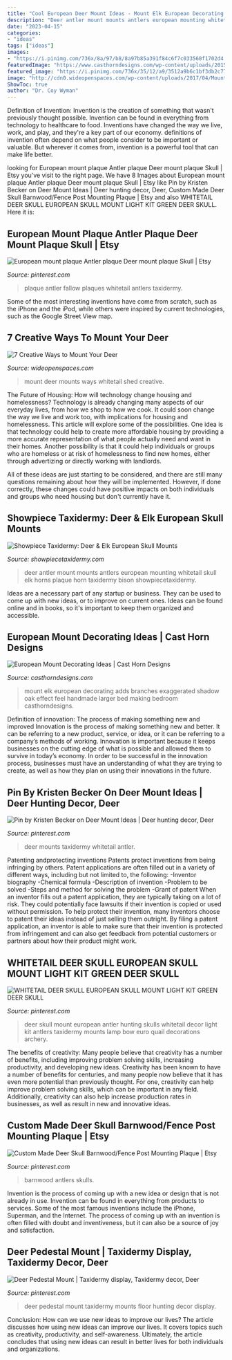 ```yaml
---
title: "Cool European Deer Mount Ideas - Mount Elk European Decorating Adds Branches Exaggerated Shadow Oak Effect Feel Handmade Larger Bed Making Bedroom Casthorndesigns"
description: "Deer antler mount mounts antlers european mounting whitetail skull elk horns plaque horn taxidermy bison showpiecetaxidermy"
date: "2023-04-15"
categories:
- "ideas"
tags: ["ideas"]
images:
- "https://i.pinimg.com/736x/8a/97/b8/8a97b85a391f84c6f7c033560f1702d4.jpg"
featuredImage: "https://www.casthorndesigns.com/wp-content/uploads/2015/01/bobandkristengaddiswm.jpg"
featured_image: "https://i.pinimg.com/736x/35/12/a9/3512a9b6c1bf3db2c7799b1d013e8a89.jpg"
image: "http://cdn0.wideopenspaces.com/wp-content/uploads/2017/04/Mount-7.jpg"
ShowToc: true
author: "Dr. Coy Wyman"
---
```



Definition of Invention:
Invention is the creation of something that wasn't previously thought possible. Invention can be found in everything from technology to healthcare to food. Inventions have changed the way we live, work, and play, and they're a key part of our economy. definitions of invention often depend on what people consider to be important or valuable. But wherever it comes from, invention is a powerful tool that can make life better.

	

		
looking for European mount plaque Antler plaque Deer mount plaque Skull | Etsy you've visit to the right page. We have 8 Images about European mount plaque Antler plaque Deer mount plaque Skull | Etsy like Pin by Kristen Becker on Deer Mount Ideas | Deer hunting decor, Deer, Custom Made Deer Skull Barnwood/Fence Post Mounting Plaque | Etsy and also WHITETAIL DEER SKULL EUROPEAN SKULL MOUNT LIGHT KIT GREEN DEER SKULL. Here it is:
		
    
## European Mount Plaque Antler Plaque Deer Mount Plaque Skull | Etsy

<img loading=lazy src="https://i.pinimg.com/736x/e0/24/63/e024639321d66037766f1d3f7c550452.jpg" onerror="this.onerror=null;this.src='https://tse2.mm.bing.net/th?id=OIP.ifh21A5qO3_djV5SzIY0FwHaJ3&amp;pid=15.1';" alt="European mount plaque Antler plaque Deer mount plaque Skull | Etsy">

_Source: pinterest.com_

>plaque antler fallow plaques whitetail antlers taxidermy. 

	

Some of the most interesting inventions have come from scratch, such as the iPhone and the iPod, while others were inspired by current technologies, such as the Google Street View map.

    
## 7 Creative Ways To Mount Your Deer

<img loading=lazy src="http://cdn0.wideopenspaces.com/wp-content/uploads/2017/04/Mount-7.jpg" onerror="this.onerror=null;this.src='https://tse2.mm.bing.net/th?id=OIP.-9v5UQK4EMWRbid-wN-RcgHaFj&amp;pid=15.1';" alt="7 Creative Ways to Mount Your Deer">

_Source: wideopenspaces.com_

>mount deer mounts ways whitetail shed creative. 

	

The Future of Housing: How will technology change housing and homelessness?
Technology is already changing many aspects of our everyday lives, from how we shop to how we cook. It could soon change the way we live and work too, with implications for housing and homelessness. This article will explore some of the possibilities. 
One idea is that technology could help to create more affordable housing by providing a more accurate representation of what people actually need and want in their homes. Another possibility is that it could help individuals or groups who are homeless or at risk of homelessness to find new homes, either through advertizing or directly working with landlords. 

All of these ideas are just starting to be considered, and there are still many questions remaining about how they will be implemented. However, if done correctly, these changes could have positive impacts on both individuals and groups who need housing but don't currently have it.

    
## Showpiece Taxidermy: Deer &amp; Elk European Skull Mounts

<img loading=lazy src="https://www.showpiecetaxidermy.com/wp-content/uploads/2015/08/20120118-whitetail-deer-antler-mount.jpg" onerror="this.onerror=null;this.src='https://tse2.mm.bing.net/th?id=OIP.DOKWdXmw9jU75Ds7oHJ7OAHaJ4&amp;pid=15.1';" alt="Showpiece Taxidermy: Deer &amp; Elk European Skull Mounts">

_Source: showpiecetaxidermy.com_

>deer antler mount mounts antlers european mounting whitetail skull elk horns plaque horn taxidermy bison showpiecetaxidermy. 

	

Ideas are a necessary part of any startup or business. They can be used to come up with new ideas, or to improve on current ones. Ideas can be found online and in books, so it's important to keep them organized and accessible.

    
## European Mount Decorating Ideas | Cast Horn Designs

<img loading=lazy src="https://www.casthorndesigns.com/wp-content/uploads/2015/01/bobandkristengaddiswm.jpg" onerror="this.onerror=null;this.src='https://tse3.mm.bing.net/th?id=OIP.Noqyy7Se9F3_TtD8hSsHmgHaJ4&amp;pid=15.1';" alt="European Mount Decorating Ideas | Cast Horn Designs">

_Source: casthorndesigns.com_

>mount elk european decorating adds branches exaggerated shadow oak effect feel handmade larger bed making bedroom casthorndesigns. 

	

Definition of innovation: The process of making something new and improved
Innovation is the process of making something new and better. It can be referring to a new product, service, or idea, or it can be referring to a company’s methods of working. Innovation is important because it keeps businesses on the cutting edge of what is possible and allowed them to survive in today’s economy. In order to be successful in the innovation process, businesses must have an understanding of what they are trying to create, as well as how they plan on using their innovations in the future.

    
## Pin By Kristen Becker On Deer Mount Ideas | Deer Hunting Decor, Deer

<img loading=lazy src="https://i.pinimg.com/736x/35/12/a9/3512a9b6c1bf3db2c7799b1d013e8a89.jpg" onerror="this.onerror=null;this.src='https://tse2.mm.bing.net/th?id=OIP.iWyZf9w9EPARYH7Qg_VRoQHaJ4&amp;pid=15.1';" alt="Pin by Kristen Becker on Deer Mount Ideas | Deer hunting decor, Deer">

_Source: pinterest.com_

>deer mounts taxidermy whitetail antler. 

	

Patenting andprotecting inventions
Patents protect inventions from being infringing by others. Patent applications are often filled out in a variety of different ways, including but not limited to, the following: 
-Inventor biography 
-Chemical formula 
-Description of invention 
-Problem to be solved 
-Steps and method for solving the problem 
-Grant of patent 
When an inventor fills out a patent application, they are typically taking on a lot of risk. They could potentially face lawsuits if their invention is copied or used without permission. To help protect their invention, many inventors choose to patent their ideas instead of just selling them outright. By filing a patent application, an inventor is able to make sure that their invention is protected from infringement and can also get feedback from potential customers or partners about how their product might work.

    
## WHITETAIL DEER SKULL EUROPEAN SKULL MOUNT LIGHT KIT GREEN DEER SKULL

<img loading=lazy src="https://i.pinimg.com/736x/8a/97/b8/8a97b85a391f84c6f7c033560f1702d4.jpg" onerror="this.onerror=null;this.src='https://tse4.mm.bing.net/th?id=OIP.ANW4lYC2ZY6ewLxzd65F6AAAAA&amp;pid=15.1';" alt="WHITETAIL DEER SKULL EUROPEAN SKULL MOUNT LIGHT KIT GREEN DEER SKULL">

_Source: pinterest.com_

>deer skull mount european antler hunting skulls whitetail decor light kit antlers taxidermy mounts lamp bow euro quail decorations archery. 

	

The benefits of creativity: Many people believe that creativity has a number of benefits, including improving problem solving skills, increasing productivity, and developing new ideas.
Creativity has been known to have a number of benefits for centuries, and many people now believe that it has even more potential than previously thought. For one, creativity can help improve problem solving skills, which can be important in any field. Additionally, creativity can also help increase production rates in businesses, as well as result in new and innovative ideas.

    
## Custom Made Deer Skull Barnwood/Fence Post Mounting Plaque | Etsy

<img loading=lazy src="https://i.pinimg.com/736x/80/3f/7b/803f7b2ced105cb5c9124d052a3b4906.jpg" onerror="this.onerror=null;this.src='https://tse3.mm.bing.net/th?id=OIP.EdQYeWs-v0SRWYPz7Ld50wHaJ4&amp;pid=15.1';" alt="Custom Made Deer Skull Barnwood/Fence Post Mounting Plaque | Etsy">

_Source: pinterest.com_

>barnwood antlers skulls. 

	

Invention is the process of coming up with a new idea or design that is not already in use. Invention can be found in everything from products to services. Some of the most famous inventions include the iPhone, Superman, and the Internet. The process of coming up with an invention is often filled with doubt and inventiveness, but it can also be a source of joy and satisfaction.

    
## Deer Pedestal Mount | Taxidermy Display, Taxidermy Decor, Deer

<img loading=lazy src="https://i.pinimg.com/736x/56/72/0c/56720c5f128c715cbc9ff51ef93a4a16--deer-mounts-deer-hunting.jpg" onerror="this.onerror=null;this.src='https://tse3.mm.bing.net/th?id=OIP.0VVJcJYUk2_os8BpipDerQHaLH&amp;pid=15.1';" alt="Deer Pedestal Mount | Taxidermy display, Taxidermy decor, Deer">

_Source: pinterest.com_

>deer pedestal mount taxidermy mounts floor hunting decor display. 

	

Conclusion: How can we use new ideas to improve our lives?
The article discusses how using new ideas can improve our lives. It covers topics such as creativity, productivity, and self-awareness. Ultimately, the article concludes that using new ideas can result in better lives for both individuals and organizations.

